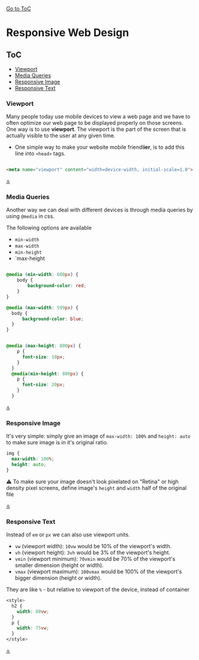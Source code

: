 [Go to ToC](../README.md)

# Responsive Web Design

## ToC
* [Viewport](#viewport)
* [Media Queries](#media-queries)
* [Responsive Image ](#responsive-image)
* [Responsive Text](#repsponsive-text)

### Viewport

Many people today use mobile devices to view a web page and we have to often optimize our web page to be displayed properly on those screens. One way is to use **viewport**. The viewport is the part of the screen that is actually visible to the user at any given time.

* One simple way to make your website mobile friendl**ier**, is to add this line into `<head>` tags.

```html

<meta name="viewport" content="width=device-width, initial-scale=1.0">

```
  
  
[🔝](#toc)  
  
### Media Queries

Another way we can deal with different devices is through media queries by using `@media` in css.

The following options are available

* `min-width`
* `max-width`
* `min-height`
* `max-height

```css

@media (min-width: 600px) {
    body {
        background-color: red;
    }
}

@media (max-width: 599px) {
  body {
      background-color: blue;
  }
}

```

```css

@media (max-height: 800px) {
    p {
      font-size: 10px;
    }
  }
  @media(min-height: 800px) {
    p {
      font-size: 20px;
    }
  }
```

[🔝](#toc)  
  
### Responsive Image

It's very simple: simply give an image of `max-width: 100%` and `height: auto` to make sure image is in it's original ratio.

```css 
img {
  max-width: 100%;
  height: auto;
}
```
:warning: To make sure your image doesn't look pixelated on "Retina" or high density pixel screens, define image's `height` and `width` half of the original file
  
[🔝](#toc)  

### Responsive Text

Instead of `em` or `px` we can also use viewport units. 

* `vw` (viewport width): `10vw` would be 10% of the viewport's width.
* `vh` (viewport height): `3vh` would be 3% of the viewport's height.
* `vmin` (viewport minimum): `70vmin` would be 70% of the viewport's smaller dimension (height or width).
* `vmax` (viewport maximum): `100vmax` would be 100% of the viewport's bigger dimension (height or width).

They are like `%` - but relative to viewport of the device, instead of container

```css
<style>
  h2 {
    width: 80vw;
  }
  p {
    width: 75vw;
  }
</style>
```





  
[🔝](#toc)  

  
  
  
